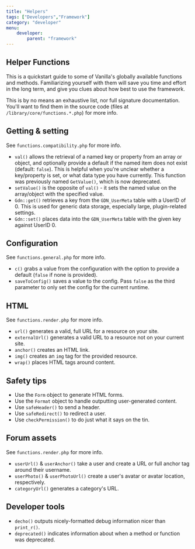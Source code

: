 ```yaml
---
title: "Helpers"
tags: ["Developers","Framework"]
category: "developer"
menu:
    developer:
        parent: "framework"
---
```


## Helper Functions

This is a quickstart guide to some of Vanilla's globally available functions and methods. Familiarizing yourself with them will save you time and effort in the long term, and give you clues about how best to use the framework. 

This is by no means an exhaustive list, nor full signature documentation. You'll want to find them in the source code (files at `/library/core/functions.*.php`) for more info.

## Getting & setting

See `functions.compatibility.php` for more info.

* `val()` allows the retrieval of a named key or property from an array or object, and optionally provide a default if the named item does not exist (default: `false`). This is helpful when you're unclear whether a key/property is set, or what data type you have currently. This function was previously named `GetValue()`, which is now deprecated.
* `setValue()` is the opposite of `val()` - it sets the named value on the array/object with the specified value.
* `Gdn::get()` retrieves a key from the `GDN_UserMeta` table with a UserID of 0. This is used for generic data storage, especially large, plugin-related settings.
* `Gdn::set()` places data into the `GDN_UserMeta` table with the given key against UserID 0.


## Configuration

See `functions.general.php` for more info.

* `c()` grabs a value from the configuration with the option to provide a default (`false` if none is provided).
* `saveToConfig()` saves a value to the config. Pass `false` as the third parameter to only set the config for the current runtime.


## HTML

See `functions.render.php` for more info.

* `url()` generates a valid, full URL for a resource on your site.
* `externalUrl()` generates a valid URL to a resource not on your current site.
* `anchor()` creates an HTML link.
* `img()` creates an `img` tag for the provided resource.
* `wrap()` places HTML tags around content.


## Safety tips

* Use the `Form` object to generate HTML forms.
* Use the `Format` object to handle outputting user-generated content.
* Use `safeHeader()` to send a header.
* Use `safeRedirect()` to redirect a user.
* Use `checkPermission()` to do just what it says on the tin.

## Forum assets

See `functions.render.php` for more info.

* `userUrl()` & `userAnchor()` take a user and create a URL or full anchor tag around their username.
* `userPhoto()` & `userPhotoUrl()` create a user's avatar or avatar location, respectively.
* `categoryUrl()` generates a category's URL.

## Developer tools

* `decho()` outputs nicely-formatted debug information nicer than `print_r()`.
* `deprecated()` indicates information about when a method or function was deprecated.